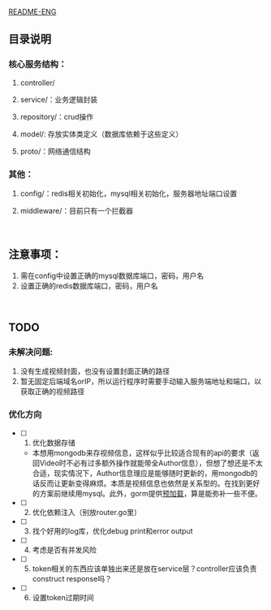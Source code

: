 [README-ENG](./README-ENG.md)

## 目录说明

### 核心服务结构：

1. controller/

2. service/：业务逻辑封装

3. repository/：crud操作

4. model/: 存放实体类定义（数据库依赖于这些定义）

5. proto/：网络通信结构

### 其他：
1. config/：redis相关初始化，mysql相关初始化，服务器地址端口设置

2. middleware/：目前只有一个拦截器

<br>

## 注意事项：
1. 需在config中设置正确的mysql数据库端口，密码，用户名
2. 设置正确的redis数据库端口，密码，用户名

<br>

## TODO
### 未解决问题:
1. 没有生成视频封面，也没有设置封面正确的路径
2. 暂无固定后端域名orIP，所以运行程序时需要手动输入服务端地址和端口，以获取正确的视频路径

### 优化方向

- [ ] 1. 优化数据存储   

    - 本想用mongodb来存视频信息，这样似乎比较适合现有的api的要求（返回Video时不必有过多额外操作就能带全Author信息），但想了想还是不太合适，现实情况下，Author信息理应是能够随时更新的，用mongodb的话反而让更新变得麻烦。本质是视频信息也依然是关系型的。在找到更好的方案前继续用mysql。此外，gorm提供[预加载](https://gorm.io/zh_CN/docs/preload.html)，算是能弥补一些不便。

- [ ] 2. 优化依赖注入（别放router.go里）

- [ ] 3. 找个好用的log库，优化debug print和error output

- [ ] 4. 考虑是否有并发风险

- [ ] 5. token相关的东西应该单独出来还是放在service层？controller应该负责construct response吗？

- [ ] 6. 设置token过期时间
